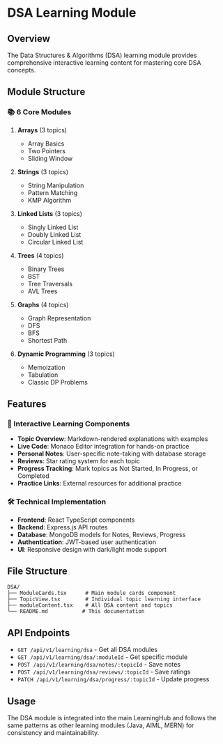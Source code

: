 # DSA Learning Module

## Overview
The Data Structures & Algorithms (DSA) learning module provides comprehensive interactive learning content for mastering core DSA concepts.

## Module Structure

### 📚 6 Core Modules

1. **Arrays** (3 topics)
   - Array Basics
   - Two Pointers
   - Sliding Window

2. **Strings** (3 topics)
   - String Manipulation
   - Pattern Matching
   - KMP Algorithm

3. **Linked Lists** (3 topics)
   - Singly Linked List
   - Doubly Linked List
   - Circular Linked List

4. **Trees** (4 topics)
   - Binary Trees
   - BST
   - Tree Traversals
   - AVL Trees

5. **Graphs** (4 topics)
   - Graph Representation
   - DFS
   - BFS
   - Shortest Path

6. **Dynamic Programming** (3 topics)
   - Memoization
   - Tabulation
   - Classic DP Problems

## Features

### 🎯 Interactive Learning Components
- **Topic Overview**: Markdown-rendered explanations with examples
- **Live Code**: Monaco Editor integration for hands-on practice
- **Personal Notes**: User-specific note-taking with database storage
- **Reviews**: Star rating system for each topic
- **Progress Tracking**: Mark topics as Not Started, In Progress, or Completed
- **Practice Links**: External resources for additional practice

### 🛠️ Technical Implementation
- **Frontend**: React TypeScript components
- **Backend**: Express.js API routes
- **Database**: MongoDB models for Notes, Reviews, Progress
- **Authentication**: JWT-based user authentication
- **UI**: Responsive design with dark/light mode support

## File Structure
```
DSA/
├── ModuleCards.tsx      # Main module cards component
├── TopicView.tsx        # Individual topic learning interface
├── moduleContent.tsx    # All DSA content and topics
└── README.md           # This documentation
```

## API Endpoints
- `GET /api/v1/learning/dsa` - Get all DSA modules
- `GET /api/v1/learning/dsa/:moduleId` - Get specific module
- `POST /api/v1/learning/dsa/notes/:topicId` - Save notes
- `POST /api/v1/learning/dsa/reviews/:topicId` - Save ratings
- `PATCH /api/v1/learning/dsa/progress/:topicId` - Update progress

## Usage
The DSA module is integrated into the main LearningHub and follows the same patterns as other learning modules (Java, AIML, MERN) for consistency and maintainability.